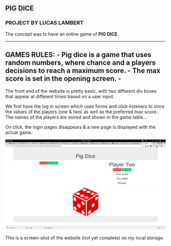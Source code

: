

## PIG DICE ##
### PROJECT BY LUCAS LAMBERT ###


The concept was to have an online game of __PIG DICE__.

---
GAMES RULES:
    - Pig dice is a game that uses __random numbers__, where chance and a players decisions to reach a maximum score.
    - The __max score__ is set in the opening screen.
    -
---

The front end of the website is pretty basic, with two different div boxes that appear at different times based on a user input.

We first have the log in screen which uses forms and click-listeners to store the values of the players (one & two) as well as the preferred max score..
The names of the players are stored and shown in the game table...

On click, the login pages disappears & a new page is displayed with the actual game.

![Alt text](/img/screeshot.png)

This is a screen-shot of the website (not yet complete) on my local storage.
